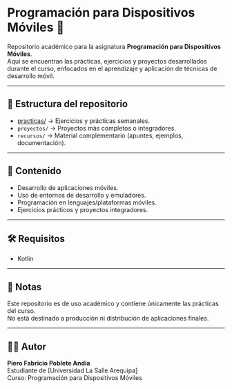 # Programación para Dispositivos Móviles 📱

Repositorio académico para la asignatura **Programación para Dispositivos Móviles**.  
Aquí se encuentran las prácticas, ejercicios y proyectos desarrollados durante el curso, enfocados en el aprendizaje y aplicación de técnicas de desarrollo móvil.

---

## 📂 Estructura del repositorio
- [practicas/](./practicas/) → Ejercicios y prácticas semanales.
- `proyectos/` → Proyectos más completos o integradores.
- `recursos/` → Material complementario (apuntes, ejemplos, documentación).

---

## 🚀 Contenido
- Desarrollo de aplicaciones móviles.
- Uso de entornos de desarrollo y emuladores.
- Programación en lenguajes/plataformas móviles.
- Ejercicios prácticos y proyectos integradores.

---

## 🛠️ Requisitos
- Kotlin

---

## 📌 Notas
Este repositorio es de uso académico y contiene únicamente las prácticas del curso.  
No está destinado a producción ni distribución de aplicaciones finales.

---

## 👨‍💻 Autor
**Piero Fabricio Poblete Andía**  
Estudiante de [Universidad La Salle Arequipa]  
Curso: Programación para Dispositivos Móviles
